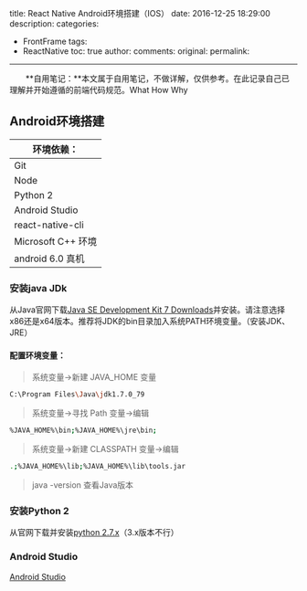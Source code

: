 title: React Native Android环境搭建（IOS）
date: 2016-12-25 18:29:00
description: 
categories:
- FrontFrame
tags:
- ReactNative
toc: true
author:
comments:
original:
permalink: 
---

　　**自用笔记：**本文属于自用笔记，不做详解，仅供参考。在此记录自己已理解并开始遵循的前端代码规范。What How Why
<!-- more -->
## Android环境搭建
| 环境依赖： |
| -----|
| Git    |
| Node    |
| Python 2    |
| Android Studio    |
| react-native-cli    |
| Microsoft C++ 环境    |
| android 6.0 真机   |

### 安装java JDk
从Java官网下载[Java SE Development Kit 7 Downloads](http://www.oracle.com/technetwork/java/javase/downloads/jdk8-downloads-2133151.html)并安装。请注意选择x86还是x64版本。推荐将JDK的bin目录加入系统PATH环境变量。（安装JDK、JRE）

#### 配置环境变量：
> 系统变量→新建 JAVA_HOME 变量
	
```bash
C:\Program Files\Java\jdk1.7.0_79
```
> 系统变量→寻找 Path 变量→编辑
	
```bash
%JAVA_HOME%\bin;%JAVA_HOME%\jre\bin;
```
> 系统变量→新建 CLASSPATH 变量→编辑
	
```bash
.;%JAVA_HOME%\lib;%JAVA_HOME%\lib\tools.jar
```
> java -version 查看Java版本


### 安装Python 2
从官网下载并安装[python 2.7.x](http://www.liaoxuefeng.com/wiki/001374738125095c955c1e6d8bb493182103fac9270762a000 "Python 2.7教程 - 廖雪峰的官方网站")（3.x版本不行）

### Android Studio
[Android Studio](http://www.android-studio.org/index.php/download)